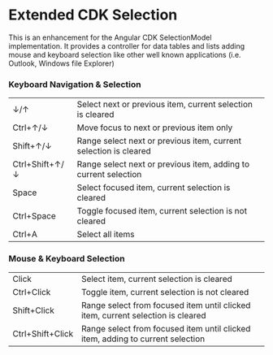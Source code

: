 # Extended CDK Selection

This is an enhancement for the Angular CDK SelectionModel implementation.
It provides a controller for data tables and lists adding mouse and keyboard selection like other well known applications (i.e. Outlook, Windows file Explorer)

### Keyboard Navigation & Selection  
|  |  |  
|--|--|  
|↓/↑|Select next or previous item, current selection is cleared|  
|Ctrl+↑/↓|Move focus to next or previous item only|  
|Shift+↑/↓|Range select next or previous item, current selection is cleared|  
|Ctrl+Shift+↑/↓    |Range select next or previous item, adding to current selection|  
|Space|Select focused item, current selection is cleared|  
|Ctrl+Space|Toggle focused item, current selection is not cleared|  
|Ctrl+A|Select all items|  
  
  
### Mouse & Keyboard Selection  
|  |  |  
|--|--|  
|Click|Select item, current selection is cleared|  
|Ctrl+Click|Toggle item, current selection is not cleared|  
|Shift+Click|Range select from focused item until clicked item, current selection is cleared|  
|Ctrl+Shift+Click|Range select from focused item until clicked item, adding to current selection|
